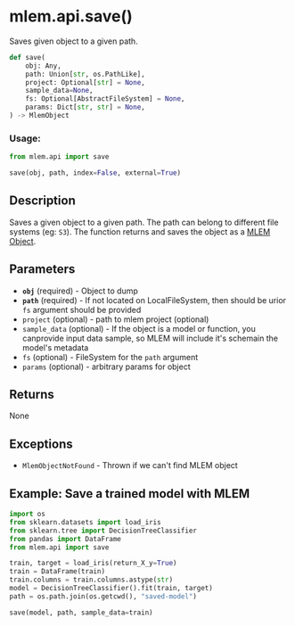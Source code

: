 # mlem.api.save()

Saves given object to a given path.

```py
def save(
    obj: Any,
    path: Union[str, os.PathLike],
    project: Optional[str] = None,
    sample_data=None,
    fs: Optional[AbstractFileSystem] = None,
    params: Dict[str, str] = None,
) -> MlemObject
```

### Usage:

```py
from mlem.api import save

save(obj, path, index=False, external=True)
```

## Description

Saves a given object to a given path. The path can belong to different file
systems (eg: `S3`). The function returns and saves the object as a
[MLEM Object](/doc/user-guide/basic-concepts#mlem-objects).

## Parameters

- **`obj`** (required) - Object to dump
- **`path`** (required) - If not located on LocalFileSystem, then should be
  urior `fs` argument should be provided
- `project` (optional) - path to mlem project (optional)
- `sample_data` (optional) - If the object is a model or function, you
  canprovide input data sample, so MLEM will include it's schemain the model's
  metadata
- `fs` (optional) - FileSystem for the `path` argument
- `params` (optional) - arbitrary params for object

## Returns

None

## Exceptions

- `MlemObjectNotFound` - Thrown if we can't find MLEM object

## Example: Save a trained model with MLEM

```py
import os
from sklearn.datasets import load_iris
from sklearn.tree import DecisionTreeClassifier
from pandas import DataFrame
from mlem.api import save

train, target = load_iris(return_X_y=True)
train = DataFrame(train)
train.columns = train.columns.astype(str)
model = DecisionTreeClassifier().fit(train, target)
path = os.path.join(os.getcwd(), "saved-model")

save(model, path, sample_data=train)
```
